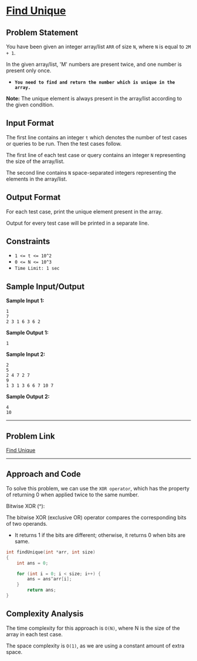 # [Find Unique](https://www.codingninjas.com/studio/problems/find-unique_625159 "Click Here to Solve")

## Problem Statement

You have been given an integer array/list `ARR` of size `N`, where `N` is equal to `2M + 1`.

In the given array/list, 'M' numbers are present twice, and one number is present only once.

* **`You need to find and return the number which is unique in the array.`**

**Note:** The unique element is always present in the array/list according to the given condition.

## Input Format

The first line contains an integer `t` which denotes the number of test cases or queries to be run. Then the test cases follow.

The first line of each test case or query contains an integer `N` representing the size of the array/list.

The second line contains `N` space-separated integers representing the elements in the array/list.

## Output Format

For each test case, print the unique element present in the array.

Output for every test case will be printed in a separate line.

## Constraints

- `1 <= t <= 10^2`
- `0 <= N <= 10^3`
- `Time Limit: 1 sec`



## Sample Input/Output

**Sample Input 1:**

```
1
7
2 3 1 6 3 6 2
```

**Sample Output 1:**

```
1
```

**Sample Input 2:**

```
2
5
2 4 7 2 7
9
1 3 1 3 6 6 7 10 7
```

**Sample Output 2:**

```
4
10
```

---
## Problem Link

[Find Unique](https://www.codingninjas.com/studio/problems/find-unique_625159)

---

## Approach and Code

To solve this problem, we can use the `XOR operator`, which has the property of returning 0 when applied twice to the same number.

Bitwise XOR (^):

The bitwise XOR (exclusive OR) operator compares the corresponding bits of two operands.

* It returns 1 if the bits are different; otherwise, it returns 0 when bits are same.


```cpp
int findUnique(int *arr, int size)
{
    int ans = 0;

    for (int i = 0; i < size; i++) {
		ans = ans^arr[i];
	}
        return ans;
}
```

## Complexity Analysis

The time complexity for this approach is `O(N)`, where N is the size of the array in each test case.

The space complexity is `O(1)`, as we are using a constant amount of extra space.